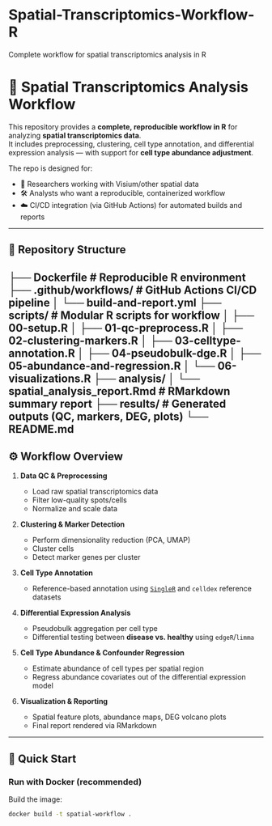 # Spatial-Transcriptomics-Workflow-R
Complete workflow for spatial transcriptomics analysis in R


# 🧬 Spatial Transcriptomics Analysis Workflow

This repository provides a **complete, reproducible workflow in R** for analyzing **spatial transcriptomics data**.  
It includes preprocessing, clustering, cell type annotation, and differential expression analysis — with support for **cell type abundance adjustment**.

The repo is designed for:
- 🔬 Researchers working with Visium/other spatial data  
- 🛠️ Analysts who want a reproducible, containerized workflow  
- ☁️ CI/CD integration (via GitHub Actions) for automated builds and reports  

---

## 📂 Repository Structure

├── Dockerfile # Reproducible R environment
├── .github/workflows/ # GitHub Actions CI/CD pipeline
│ └── build-and-report.yml
├── scripts/ # Modular R scripts for workflow
│ ├── 00-setup.R
│ ├── 01-qc-preprocess.R
│ ├── 02-clustering-markers.R
│ ├── 03-celltype-annotation.R
│ ├── 04-pseudobulk-dge.R
│ ├── 05-abundance-and-regression.R
│ └── 06-visualizations.R
├── analysis/
│ └── spatial_analysis_report.Rmd # RMarkdown summary report
├── results/ # Generated outputs (QC, markers, DEG, plots)
└── README.md
---

## ⚙️ Workflow Overview

1. **Data QC & Preprocessing**
   - Load raw spatial transcriptomics data  
   - Filter low-quality spots/cells  
   - Normalize and scale data  

2. **Clustering & Marker Detection**
   - Perform dimensionality reduction (PCA, UMAP)  
   - Cluster cells  
   - Detect marker genes per cluster  

3. **Cell Type Annotation**
   - Reference-based annotation using [`SingleR`](https://bioconductor.org/packages/release/bioc/html/SingleR.html) and `celldex` reference datasets  

4. **Differential Expression Analysis**
   - Pseudobulk aggregation per cell type  
   - Differential testing between **disease vs. healthy** using `edgeR`/`limma`  

5. **Cell Type Abundance & Confounder Regression**
   - Estimate abundance of cell types per spatial region  
   - Regress abundance covariates out of the differential expression model  

6. **Visualization & Reporting**
   - Spatial feature plots, abundance maps, DEG volcano plots  
   - Final report rendered via RMarkdown  

---

## 🚀 Quick Start

### Run with Docker (recommended)

Build the image:
```bash
docker build -t spatial-workflow .

